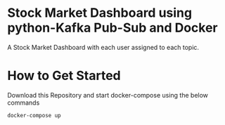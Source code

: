 # Stock Market Dashboard using python-Kafka Pub-Sub and Docker
A Stock Market Dashboard with each user assigned to each topic.  
# How to Get Started 
Download this Repository and start docker-compose using the below commands
```
docker-compose up
```

